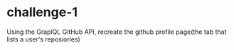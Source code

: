 # challenge-1
Using the GraplQL GitHub API, recreate the github profile page(the tab that lists a user's reposiories)

